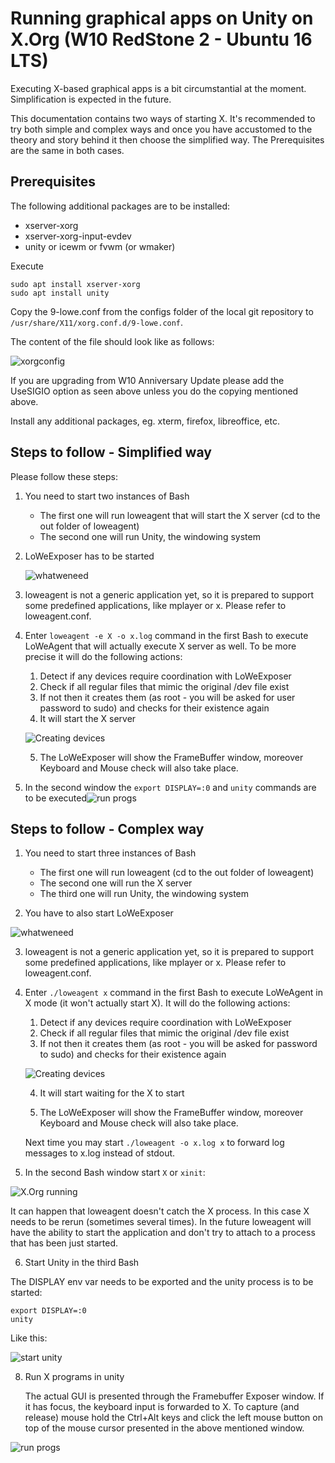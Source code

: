 # Running graphical apps on Unity on X.Org (W10 RedStone 2 - Ubuntu 16 LTS)

Executing X-based graphical apps is a bit circumstantial at the moment. Simplification is expected in the future.

This documentation contains two ways of starting X. It's recommended to try both simple and complex ways and once you have accustomed to the theory and story behind it then choose the simplified way. The Prerequisites are the same in both cases.

## Prerequisites

The following additional packages are to be installed:

- xserver-xorg
- xserver-xorg-input-evdev
- unity or icewm or fvwm (or wmaker)

Execute

```
sudo apt install xserver-xorg
sudo apt install unity
```

Copy the 9-lowe.conf from the configs folder of the local git repository to ```/usr/share/X11/xorg.conf.d/9-lowe.conf```.

The content of the file should look like as follows:

![xorgconfig](img/x/01_config.jpg "X.Org config")

If you are upgrading from W10 Anniversary Update please add the UseSIGIO option as seen above unless you do the copying mentioned above.

Install any additional packages, eg. xterm, firefox, libreoffice, etc.

## Steps to follow - Simplified way

Please follow these steps:

1. You need to start two instances of Bash

   - The first one will run loweagent that will start the X server (cd to the out folder of loweagent)
   - The second one will run Unity, the windowing system

2. LoWeExposer has to be started 

   ![whatweneed](img/x/02_whatweneedsimple.jpg "Starting needed programs")

3. loweagent is not a generic application yet, so it is prepared to support some predefined applications, like mplayer or x. Please refer to loweagent.conf.

4. Enter ```loweagent -e X -o x.log``` command in the first Bash to execute LoWeAgent that will actually execute X server as well. To be more precise it will do the following actions:

   1. Detect if any devices require coordination with LoWeExposer
   2. Check if all regular files that mimic the original /dev file exist
   3. If not then it creates them (as root - you will be asked for user password to sudo) and checks for their existence again 
   4. It will start the X server

   ![Creating devices](img/x/03_credevsstartx_simple.jpg "Creating devices and starting X")

   5. The LoWeExposer will show the FrameBuffer window, moreover Keyboard and Mouse check will also take place. 

5. In the second window the ```export DISPLAY=:0``` and ```unity``` commands are to be executed![run progs](img/x/06_unityrunning.jpg "Run graphical apps")





## Steps to follow - Complex way

1. You need to start three instances of Bash
   - The first one will run loweagent (cd to the out folder of loweagent)
   - The second one will run the X server
   - The third one will run Unity, the windowing system

2. You have to also start LoWeExposer

![whatweneed](img/x/02_whatweneed.jpg "Starting needed programs")

3. loweagent is not a generic application yet, so it is prepared to support some predefined applications, like mplayer or x. Please refer to loweagent.conf.

4. Enter ```./loweagent x``` command in the first Bash to execute LoWeAgent in X mode (it won't actually start X). It will do the following actions:

   1. Detect if any devices require coordination with LoWeExposer
   2. Check if all regular files that mimic the original /dev file exist
   3. If not then it creates them (as root - you will be asked for password to sudo) and checks for their existence again 

   ![Creating devices](img/x/03_credevs.jpg "Creating devices")

   4. It will start waiting for the X to start

   5. The LoWeExposer will show the FrameBuffer window, moreover Keyboard and Mouse check will also take place. ​


   Next time you may start   ```./loweagent -o x.log x``` to forward log messages to x.log instead of stdout.

5. In the second Bash window start ```X```  or ```xinit```:

![X.Org running](img/x/04_startx.jpg "X.Org running")

It can happen that loweagent doesn't catch the X process. In this case X needs to be rerun (sometimes several times). In the future loweagent will have the ability to start the application and don't try to attach to a process that has been just started.

6. Start Unity in the third Bash

The DISPLAY env var needs to be exported and the unity process is to be started:

```
export DISPLAY=:0
unity
```
Like this:

![start unity](img/x/05_startunity.jpg "Starting Unity")

8. Run X programs in unity

   The actual GUI is presented through the Framebuffer Exposer window. If it has focus, the keyboard input is forwarded to X. To capture (and release) mouse hold the Ctrl+Alt keys and click the left mouse button on top of the mouse cursor presented in the above mentioned window.

![run progs](img/x/06_unityrunning.jpg "Run graphical apps")

